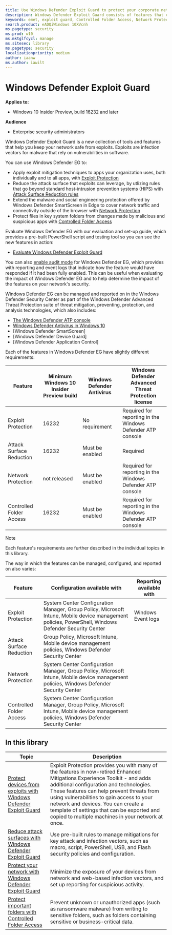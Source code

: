 ```yaml
---
title: Use Windows Defender Exploit Guard to protect your corporate network
description: Windows Defender Exploit Guard consists of features that can protect your network from malware and threat infection. It replaces EMET.
keywords: emet, exploit guard, Controlled Folder Access, Network Protection, Exploit Protection, Attack Surface Reduction, hips, host intrusion prevention system
search.product: eADQiWindows 10XVcnh
ms.pagetype: security
ms.prod: w10
ms.mktglfcycl: manage
ms.sitesec: library
ms.pagetype: security
localizationpriority: medium
author: iaanw
ms.author: iawilt
---
```




# Windows Defender Exploit Guard


**Applies to:**

- Windows 10 Insider Preview, build 16232 and later

**Audience**

- Enterprise security administrators

Windows Defender Exploit Guard is a new collection of tools and features that help you keep your network safe from exploits. Exploits are infection vectors for malware that rely on vulnerabilities in software.

You can use Windows Defender EG to:

- Apply exploit mitigation techniques to apps your organization uses, both individually and to all apps, with [Exploit Protection](exploit-protection-exploit-guard.md)
- Reduce the attack surface that exploits can leverage, by utlizing rules that go beyond standard host-intrusion prevention systems (HIPS) with [Attack Surface Reduction rules](attack-surface-reduction-exploit.guard.md)
- Extend the malware and social engineering protection offered by Windows Defender SmartScreen in Edge to cover network traffic and connectivity outside of the browser with [Network Protection](network-protection-exploit-guard.md)
- Protect files in key system folders from changes made by malicious and suspicious apps with [Controlled Folder Access](controlled-folders-exploit-guard.md)

Evaluate Windows Defender EG with our evaluation and set-up guide, which provides a pre-built PowerShell script and testing tool so you can see the new features in action:
- [Evaluate Windows Defender Exploit Guard](evaluate-windows-defender-exploit-guard.md)

You can also [enable audit mode](audit-mode-exploit-guard.md) for Windows Defender EG, which provides with reporting and event logs that indicate how the feature would have responded if it had been fully enabled. This can be useful when evaluating the impact of Windows Defender EG and to help determine the impact of the features on your network's security.

Windows Defender EG can be managed and reported on in the Windows Defender Security Center as part of the Windows Defender Advanced Threat Protection suite of threat mitigation, preventing, protection, and analysis technologies, which also includes:
- [The Windows Defender ATP console](../windows-defender-atp/windows-defender-advanced-threat-protection.md)
- [Windows Defender Antivirus in Windows 10](../windows-defender-antivirus/windows-defender-antivirus-in-windows-10.md)
- [Windows Defender SmartScreen]
- [Windows Defender Device Guard]
- [Windows Defender Application Control]

Each of the features in Windows Defender EG have slightly different requirements:

Feature | Minimum Windows 10 Insider Preview build | Windows Defender Antivirus | Windows Defender Advanced Threat Protection license 
-|-|-|-
Exploit Protection | 16232 | No requirement | Required for reporting in the Windows Defender ATP console
Attack Surface Reduction | 16232 | Must be enabled | Required
Network Protection | not released | Must be enabled | Required for reporting in the Windows Defender ATP console
Controlled Folder Access | 16232 | Must be enabled | Required for reporting in the Windows Defender ATP console

> [!NOTE]
> Each feature's requirements are further described in the individual topics in this library.

The way in which the features can be managed, configured, and reported on also varies:

 Feature | Configuration available with | Reporting available with
-|-|-
Exploit Protection | System Center Configuration Manager, Group Policy, Microsoft Intune, Mobile device management policies, PowerShell, Windows Defender Security Center  | Windows Event logs
Attack Surface Reduction | Group Policy, Microsoft Intune, Mobile device management policies, Windows Defender Security Center  | 
Network Protection | System Center Configuration Manager, Group Policy, Microsoft Intune, Mobile device management policies, Windows Defender Security Center  | 
Controlled Folder Access | System Center Configuration Manager, Group Policy, Microsoft Intune, Mobile device management policies, Windows Defender Security Center  | 


 ## In this library

Topic | Description 
---|---
[Protect devices from exploits with Windows Defender Exploit Guard](exploit-protection-exploit-guard) | Exploit Protection provides you with many of the features in now-retired Enhanced Mitigations Experience Toolkit - and adds additional configuration and technologies. These features can help prevent  threats from using vulnerabilities to gain access to your network and devices. You can create a template of settings that can be exported and copied to multiple machines in your network at once. 
[Reduce attack surfaces with Windows Defender Exploit Guard](attack-surface-reduction-exploit.guard.m) | Use pre-built rules to manage mitigations for key attack and infection vectors, such as  macro, script, PowerShell, USB, and Flash security policies and configuration.   
[Protect your network with Windows Defender Exploit Guard](network-protection-exploit-guard.md) | Minimize the exposure of your devices from network and web-based infection vectors, and set up reporting for suspicious activity. 
[Protect important folders with Controlled Folder Access](controlled-folders-exploit-guard.md) | Prevent unknown or unauthorized apps (such as ransomware malware) from writing to sensitive folders, such as folders containing sensitive or business-critical data. 


